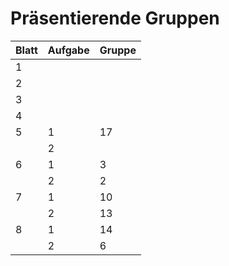 # Präsentierende Gruppen

| Blatt | Aufgabe | Gruppe |
|-------|---------|--------|
|    1  |         |        |
|    2  |         |        |
|    3  |         |        |
|    4  |         |        |
|    5  |    1    |   17   |
|       |    2    |        |
|    6  |    1    |    3   |
|       |    2    |    2   |
|    7  |    1    |   10   |
|       |    2    |   13   |
|    8  |    1    |   14   |
|       |    2    |    6   |
